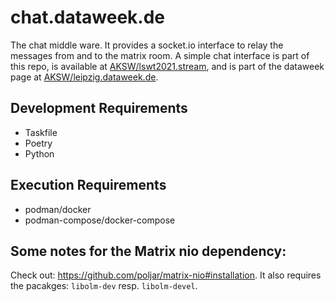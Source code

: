 # chat.dataweek.de

The chat middle ware. It provides a socket.io interface to relay the messages from and to the matrix room. A simple chat interface is part of this repo, is available at [AKSW/lswt2021.stream](https://github.com/AKSW/lswt2021.stream), and is part of the dataweek page at [AKSW/leipzig.dataweek.de](https://github.com/AKSW/leipzig.dataweek.de).


## Development Requirements
- Taskfile
- Poetry
- Python

## Execution Requirements
- podman/docker
- podman-compose/docker-compose

## Some notes for the Matrix nio dependency:

Check out: https://github.com/poljar/matrix-nio#installation.
It also requires the pacakges: `libolm-dev` resp. `libolm-devel`.
